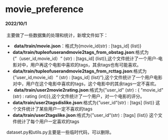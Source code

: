 # movie_preference

#### 2022/10/1

​	主要做了一些数据集的处理和统计，新增文件如下：

- ​	**data/train/movie.json**：格式为{movie_id(str) : [tags_id] (list)}
- ​    **data/train/tupleofuserandmovie2tags_from_obstag.json**:格式为{”（user_id,movie_id）“ (str) : [tags_id] (list)},这个文件统计了一个用户-电影对中，用户再这个电影中喜欢的tags，其余tags也有可能喜欢。
- ​    **data/train/tupleofuserandmovie2tags_from_rcttag.json**:格式为{”user_id,movie_id）“ (str) : [tags_id] (list)“},这个文件统计了一个用户电影对中，用户在这个电影中喜欢的tags，这个电影中的其余tags一定不喜欢。
- ​    **data/train/user2movie2rating.json**:格式为{”user_id" (str) : { "movie_id" (str) : rating (int)}},这个文件统计了一个用户，对一个电影的评分。
- ​    **data/train/user2tagsdislike.json**:格式为{”user_id“(str) : [tags] (list)} 这个文件统计了某些用户一定不喜欢的tags
-    **data/train/user2tagslike.json**:格式为{”user_id“(str) : [tags] (list)} 这个文件统计了每个用户一定喜欢的tags



​	dataset.py和utils.py主要是一些临时代码，可以删除。

